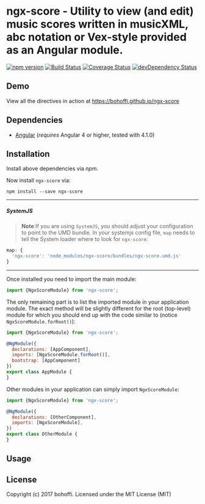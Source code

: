 # ngx-score - Utility to view (and edit) music scores written in musicXML, abc notation or Vex-style provided as an Angular module.

[![npm version](https://badge.fury.io/js/ngx-score.svg)](https://badge.fury.io/js/ngx-score)
[![Build Status](https://travis-ci.org/bohoffi/ngx-score.svg?branch=master)](https://travis-ci.org/bohoffi/ngx-score)
[![Coverage Status](https://coveralls.io/repos/github/bohoffi/ngx-score/badge.svg?branch=master)](https://coveralls.io/github/bohoffi/ngx-score?branch=master)
[![devDependency Status](https://david-dm.org/bohoffi/ngx-score/dev-status.svg?branch=master)](https://david-dm.org/bohoffi/ngx-score#info=devDependencies)

## Demo

View all the directives in action at https://bohoffi.github.io/ngx-score

## Dependencies
* [Angular](https://angular.io) (*requires* Angular 4 or higher, tested with 4.1.0)

## Installation
Install above dependencies via *npm*. 

Now install `ngx-score` via:
```shell
npm install --save ngx-score
```

---
##### SystemJS
>**Note**:If you are using `SystemJS`, you should adjust your configuration to point to the UMD bundle.
In your systemjs config file, `map` needs to tell the System loader where to look for `ngx-score`:
```js
map: {
  'ngx-score': 'node_modules/ngx-score/bundles/ngx-score.umd.js'
}
```
---

Once installed you need to import the main module:
```js
import {NgxScoreModule} from 'ngx-score';
```
The only remaining part is to list the imported module in your application module. The exact method will be slightly
different for the root (top-level) module for which you should end up with the code similar to (notice `NgxScoreModule.forRoot()`):
```js
import {NgxScoreModule} from 'ngx-score';

@NgModule({
  declarations: [AppComponent],
  imports: [NgxScoreModule.forRoot()],  
  bootstrap: [AppComponent]
})
export class AppModule {
}
```

Other modules in your application can simply import `NgxScoreModule`:

```js
import {NgxScoreModule} from 'ngx-score';

@NgModule({
  declarations: [OtherComponent],
  imports: [NgxScoreModule], 
})
export class OtherModule {
}
```

## Usage



## License

Copyright (c) 2017 bohoffi. Licensed under the MIT License (MIT)

